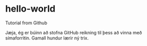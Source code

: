 # hello-world
Tutorial from Github

Jæja, ég er búinn að stofna GitHub reikning til þess að vinna með símaforritin.
Gamall hundur lærir ný trix.
